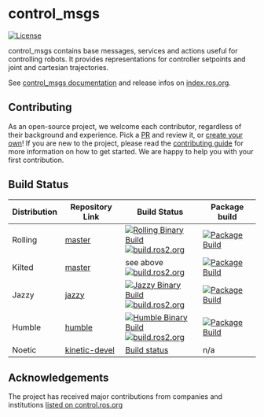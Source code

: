 # control_msgs

[![License](https://img.shields.io/badge/License-BSD_3_Clause-blue.svg)](https://opensource.org/license/bsd-3-clause)

control_msgs contains base messages, services and actions useful for controlling robots. It provides representations for controller setpoints and joint and cartesian trajectories.

See [control_msgs documentation](http://docs.ros.org/en/rolling/p/control_msgs/) and release infos on [index.ros.org](http://index.ros.org/p/control_msgs).

## Contributing

As an open-source project, we welcome each contributor, regardless of their background and experience. Pick a [PR](https://github.com/ros-controls/control_msgs/pulls) and review it, or [create your own](https://github.com/ros-controls/control_msgs/contribute)!
If you are new to the project, please read the [contributing guide](https://control.ros.org/rolling/doc/contributing/contributing.html) for more information on how to get started. We are happy to help you with your first contribution.

## Build Status

| Distribution | Repository Link | Build Status  | Package build |
|--------------|-----------------|--------------|--------------|
| Rolling     | [master](https://github.com/ros-controls/control_msgs/tree/master) | [![Rolling Binary Build](https://github.com/ros-controls/control_msgs/actions/workflows/rolling-build.yml/badge.svg?branch=master)](https://github.com/ros-controls/control_msgs/actions/workflows/rolling-build.yml) <br> [![build.ros2.org](https://build.ros2.org/buildStatus/icon?job=Rdev__control_msgs__ubuntu_noble_amd64&subject=build.ros2.org)](https://build.ros2.org/job/Rdev__control_msgs__ubuntu_noble_amd64/) |  [![Package Build](https://build.ros2.org/buildStatus/icon?job=Rbin_uN64__control_msgs__ubuntu_noble_amd64__binary)](https://build.ros2.org/job/Rbin_uN64__control_msgs__ubuntu_noble_amd64__binary/) |
| Kilted     | [master](https://github.com/ros-controls/control_msgs/tree/master) | see above <br> [![build.ros2.org](https://build.ros2.org/buildStatus/icon?job=Kdev__control_msgs__ubuntu_noble_amd64&subject=build.ros2.org)](https://build.ros2.org/job/Kdev__control_msgs__ubuntu_noble_amd64/) |  [![Package Build](https://build.ros2.org/buildStatus/icon?job=Kbin_uN64__control_msgs__ubuntu_noble_amd64__binary)](https://build.ros2.org/job/Kbin_uN64__control_msgs__ubuntu_noble_amd64__binary/) |
| Jazzy     | [jazzy](https://github.com/ros-controls/control_msgs/tree/jazzy) | [![Jazzy Binary Build](https://github.com/ros-controls/control_msgs/actions/workflows/jazzy-build.yml/badge.svg?branch=jazzy)](https://github.com/ros-controls/control_msgs/actions/workflows/jazzy-build.yml) <br> [![build.ros2.org](https://build.ros2.org/buildStatus/icon?job=Jdev__control_msgs__ubuntu_noble_amd64&subject=build.ros2.org)](https://build.ros2.org/job/Jdev__control_msgs__ubuntu_noble_amd64/) | [![Package Build](https://build.ros2.org/buildStatus/icon?job=Jbin_uN64__control_msgs__ubuntu_noble_amd64__binary)](https://build.ros2.org/job/Jbin_uN64__control_msgs__ubuntu_noble_amd64__binary/) |
| Humble      | [humble](https://github.com/ros-controls/control_msgs/tree/humble) | [![Humble Binary Build](https://github.com/ros-controls/control_msgs/actions/workflows/humble-build.yml/badge.svg)](https://github.com/ros-controls/control_msgs/actions/workflows/humble-build.yml) <br> [![build.ros2.org](https://build.ros2.org/buildStatus/icon?job=Hdev__control_msgs__ubuntu_jammy_amd64&subject=build.ros2.org)](https://build.ros2.org/job/Hdev__control_msgs__ubuntu_jammy_amd64/) | [![Package Build](https://build.ros2.org/buildStatus/icon?job=Hbin_uJ64__control_msgs__ubuntu_jammy_amd64__binary)](https://build.ros2.org/job/Hbin_uJ64__control_msgs__ubuntu_jammy_amd64__binary/) |
| Noetic       | [kinetic-devel](https://github.com/ros-controls/control_msgs/tree/kinetic-devel) | [Build status](https://travis-ci.org/ros-controls/control_msgs) |  n/a |

## Acknowledgements

The project has received major contributions from companies and institutions [listed on control.ros.org](https://control.ros.org/rolling/doc/acknowledgements/acknowledgements.html)
